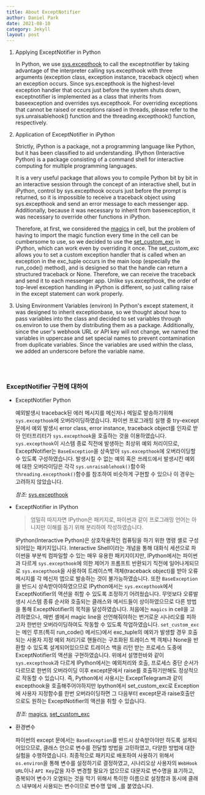 ```yaml
---
title: About ExceptNotifier 
author: Daniel Park
date: 2021-08-10
category: Jekyll
layout: post
---
```


1. Applying ExceptNotifier in Python

    In Python, we use [sys.excepthook](https://docs.python.org/ko/3/library/sys.html#sys.excepthook) to call the exceptnotifier by taking advantage of the interpreter calling sys.excepthook with three arguments (exception class, exception instance, traceback object) when an exception occurs. Since sys.excepthook is the highest-level exception handler that occurs just before the system shuts down, exceptnotifier is implemented as a class that inherits from baseexception and overrides sys.excepthook. For overriding exceptions that cannot be raised or exceptions raised in threads, please refer to the sys.unraisablehook() function and the threading.excepthook() function, respectively.

2. Application of ExceptNotifier in iPython

    Strictly, iPython is a package, not a programming language like Python, but it has been classified to aid understanding.
    IPython (Interactive Python) is a package consisting of a command shell for interactive computing for multiple programming languages.

    It is a very useful package that allows you to compile Python bit by bit in an interactive session through the concept of an interactive shell, but in iPython, control by sys.excepthook occurs just before the prompt is returned, so it is impossible to receive a traceback object using sys.excepthook and send an error message to each messenger app. Additionally, because it was necessary to inherit from baseexception, it was necessary to override other functions in iPython.

    Therefore, at first, we considered the [magics](https://ipython.readthedocs.io/en/stable/interactive/magics.html) in cell, but the problem of having to import the magic function every time in the cell can be cumbersome to use, so we decided to use the [set_custom_exc](https://ipython.readthedocs.io/en/stable/api/generated/IPython.core.interactiveshell.html) in iPython, which can work even by overriding it once. The set_custom_exc allows you to set a custom exception handler that is called when an exception in the exc_tuple occurs in the main loop (especially the run_code() method), and is designed so that the handle can return a structured traceback or None. Therefore, we can receive the traceback and send it to each messenger app. Unlike sys.excepthook, the order of top-level exception handling in iPython is different, so just calling raise in the except statement can work properly.

3. Using Environment Variables (environ)
    In Python's except statement, it was designed to inherit exceptionbase, so we thought about how to pass variables into the class and decided to set variables through os.environ to use them by distributing them as a package. Additionally, since the user's webhook URL or API key will not change, we named the variables in uppercase and set special names to prevent contamination from duplicate variables. Since the variables are used within the class, we added an underscore before the variable name.

<br><br>

### ExceptNotifier 구현에 대하여

- ExceptNotifier Python

    예외발생시 traceback된 에러 메시지를 메신저나 메일로 발송하기위해 `sys.excepthook`에 오버라이딩하였습니다. 파이썬 프로그래밍 실행 중 try-except문에서 예외 발생시 error class, error instance, traceback object를 인자로 받아 인터프리터가 `sys.excepthook`을 호출하는 것을 이용하였습니다. `sys.excepthook`이 시스템 종료 직전에 발생하는 최상위 예외 처리이므로, ExceptNotifier는 `BaseException`을 상속받아 `sys.excepthook`에 오버라이딩할 수 있도록 구성하였습니다. 발생시킬 수 없는 예외 혹은 쓰레드에서 발생시킨 예외에 대한 오버라이딩은 각각 `sys.unraisablehook()`함수와 `threading.excepthook()`함수를 참조하여 비슷하게 구현할 수 있으나 이 경우는 고려하지 않았습니다. 
    
    *참조:* [sys.excepthook](https://docs.python.org/ko/3/library/sys.html#sys.excepthook)

- ExceptNotifier in IPython

    > 엄밀히 따지자면 IPython은 패키지로, 파이썬과 같이 프로그래밍 언어는 아니지만 이해를 돕기 위해 분리하여 작성하였습니다.

    IPython(Interactive Python)은 상호작용적인 컴퓨팅을 하기 위한 명령 셸로 구성되어있는 패키지입니다.
    Interactive Shell이라는 개념을 통해 대화식 세션으로 파이썬을 부분씩 컴파일할 수 있는 매우 유용한 패키지이지만, IPython에서는 파이썬과 다르게 `sys.excepthook`에 의한 제어가 프롬프트 반환되기 직전에 일어나게되므로 `sys.excepthook`을 사용하여 트레이스백 객체(traceback object)를 받아 오류 메시지를 각 메신저 앱으로 발송하는 것이 불가능하였습니다. 또한 `BaseException`을 반드시 상속받아야하였으므로 IPython에서는 `sys.excepthook`에서 ExceptNotifier의 액션을 취할 수 있도록 조정하기 어려웠습니다. 무엇보다 오류발생시 시스템 종류 순서와 호출되는 클래스와 메서드들이 상이하였으므로 다른 방법을 통해 ExceptNotifier의 목적을 달성하였습니다.
    처음에는 `magics` in cell을 고려하였으나, 매번 셸에서 magic line을 선언해줘야하는 번거로운 시나리오를 피하고자 한번만 오버라이딩하여도 작동할 수 있도록 작업하였습니다. `set_custom_exc`는 메인 루프(특히 run_code() 메서드)에서 exc_tuple의 예외가 발생할 경우 호출되는 사용자 지정 예외 처리기로 핸들러는 구조화된 트레이스 백 객체나 None을 반환할 수 있도록 설계되어있으므로 트레이스 백을 리턴 받는 프로세스 도중에 ExceptNotifier의 액션을 구현하였습니다. 위에서 설명한바와 같이 `sys.excepthook`과 다르게 IPython에서는 예외처리와 호출, 프로세스 중단 순서가 다르므로 한번의 오버라이딩 이후 except문에서 raise를 호출하기만해도 정상적으로 작동할 수 있습니다. 즉, Python에서 사용시는 ExceptTelegram과 같이 excepthook을 호출해주어야하지만 Ipython에서 set_custom_exc로 Exception에 사용자 지정함수를 한번 오버라이딩하면 그 다음부터 except문과 raise호출만으로도 원하는 ExceptNotifier의 액션을 취할 수 있습니다.

    *참조:*
    [magics](https://ipython.readthedocs.io/en/stable/interactive/magics.html), [set_custom_exc](https://ipython.readthedocs.io/en/stable/api/generated/IPython.core.interactiveshell.html)


- 환경변수

    파이썬의 except 문에서는 `BaseException`를 반드시 상속받아야만 하도록 설계되어있으므로, 클래스 안으로 변수를 전달할 방법을 고민하였고, 다양한 방법에 대한 실험을 수행하였습니다. 최종적으로 패키지로 배포하여 사용하기 위해서 `os.environ`을 통해 변수를 설정하기로 결정하였고, 시나리오상 사용자의 `WebHook URL`이나 `API Key`값을 자주 변경할 필요가 없으므로 대문자로 변수명을 표기하고, 중복되어 변수가 오염되는 것을 막기 위해서 특이한 이름으로 설정함과 동시에 클래스 내부에서 사용되는 변수이므로 변수명 앞에 _를 붙였습니다.